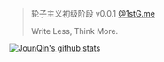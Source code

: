 > 轮子主义初级阶段 v0.0.1 [@1stG.me](https://www.1stG.me)
>  
> Write Less, Think More.

[![JounQin's github stats](https://github-readme-stats.vercel.app/api?username=JounQin&show_icons=true&hide=["title"])](https://github.com/JounQin)
